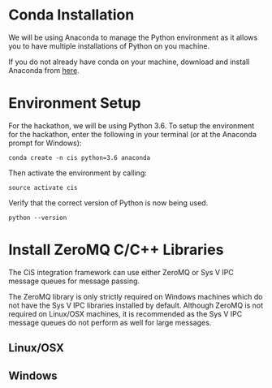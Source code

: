 Conda Installation
==================

We will be using Anaconda to manage the Python environment as it 
allows you to have multiple installations of Python on you machine.

If you do not already have conda on your machine, download and 
install Anaconda from [here](https://www.anaconda.com/download/).

Environment Setup
=================

For the hackathon, we will be using Python 3.6. To setup the 
environment for the hackathon, enter the following in your 
terminal (or at the Anaconda prompt for Windows):

  `conda create -n cis python=3.6 anaconda`
  
Then activate the environment by calling:

  `source activate cis`
  
Verify that the correct version of Python is now being used.

  `python --version`
  
Install ZeroMQ C/C++ Libraries
==============================

The CiS integration framework can use either ZeroMQ or Sys V 
IPC message queues for message passing.

The ZeroMQ library is only strictly required on Windows machines 
which do not have the Sys V IPC libraries installed by default.
Although ZeroMQ is not required on Linux/OSX machines, it is
recommended as the Sys V IPC message queues do not perform as 
well for large messages.

Linux/OSX
---------

Windows
-------


